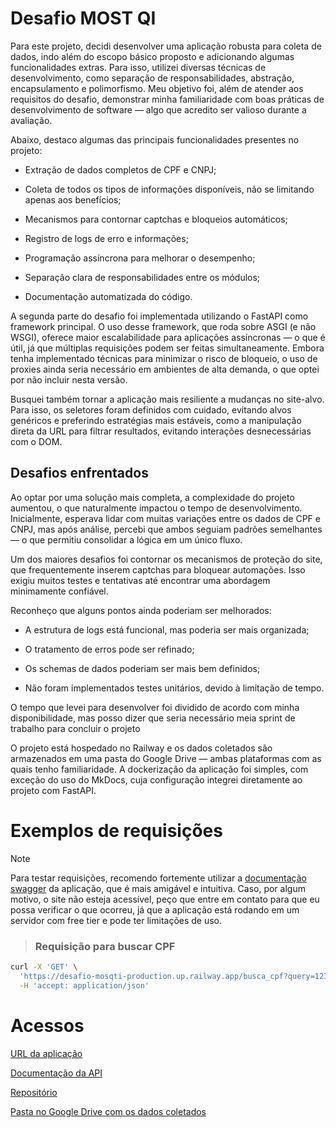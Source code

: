 # Desafio MOST QI
Para este projeto, decidi desenvolver uma aplicação robusta para coleta de dados, indo além do escopo básico proposto e adicionando algumas funcionalidades extras. Para isso, utilizei diversas técnicas de desenvolvimento, como separação de responsabilidades, abstração, encapsulamento e polimorfismo. Meu objetivo foi, além de atender aos requisitos do desafio, demonstrar minha familiaridade com boas práticas de desenvolvimento de software — algo que acredito ser valioso durante a avaliação.

Abaixo, destaco algumas das principais funcionalidades presentes no projeto:

- Extração de dados completos de CPF e CNPJ;

- Coleta de todos os tipos de informações disponíveis, não se limitando apenas aos benefícios;

- Mecanismos para contornar captchas e bloqueios automáticos;

- Registro de logs de erro e informações;

- Programação assíncrona para melhorar o desempenho;

- Separação clara de responsabilidades entre os módulos;

- Documentação automatizada do código.

A segunda parte do desafio foi implementada utilizando o FastAPI como framework principal. O uso desse framework, que roda sobre ASGI (e não WSGI), oferece maior escalabilidade para aplicações assíncronas — o que é útil, já que múltiplas requisições podem ser feitas simultaneamente. Embora tenha implementado técnicas para minimizar o risco de bloqueio, o uso de proxies ainda seria necessário em ambientes de alta demanda, o que optei por não incluir nesta versão.

Busquei também tornar a aplicação mais resiliente a mudanças no site-alvo. Para isso, os seletores foram definidos com cuidado, evitando alvos genéricos e preferindo estratégias mais estáveis, como a manipulação direta da URL para filtrar resultados, evitando interações desnecessárias com o DOM.

## Desafios enfrentados
Ao optar por uma solução mais completa, a complexidade do projeto aumentou, o que naturalmente impactou o tempo de desenvolvimento. Inicialmente, esperava lidar com muitas variações entre os dados de CPF e CNPJ, mas após análise, percebi que ambos seguiam padrões semelhantes — o que permitiu consolidar a lógica em um único fluxo.

Um dos maiores desafios foi contornar os mecanismos de proteção do site, que frequentemente inserem captchas para bloquear automações. Isso exigiu muitos testes e tentativas até encontrar uma abordagem minimamente confiável.

Reconheço que alguns pontos ainda poderiam ser melhorados:

- A estrutura de logs está funcional, mas poderia ser mais organizada;

- O tratamento de erros pode ser refinado;

- Os schemas de dados poderiam ser mais bem definidos;

- Não foram implementados testes unitários, devido à limitação de tempo.

O tempo que levei para desenvolver foi dividido de acordo com minha disponibilidade, mas posso dizer que seria necessário
meia sprint de trabalho para concluir o projeto

O projeto está hospedado no Railway e os dados coletados são armazenados em uma pasta do Google Drive — ambas plataformas com as quais tenho familiaridade. A dockerização da aplicação foi simples, com exceção do uso do MkDocs, cuja configuração integrei diretamente ao projeto com FastAPI.

# Exemplos de requisições
> [!NOTE]
> Para testar requisições, recomendo fortemente utilizar a [documentação swagger](https://desafio-mosqti-production.up.railway.app/docs) da aplicação, que é mais amigável e intuitiva.
> Caso, por algum motivo, o site não esteja acessível, peço que entre em contato para que eu possa verificar o que ocorreu,
> já que a aplicação está rodando em um servidor com free tier e pode ter limitações de uso.

> ### Requisição para buscar CPF


```bash
curl -X 'GET' \
  'https://desafio-mosqti-production.up.railway.app/busca_cpf?query=123456&extract_details=false&search_result_limit=11&store_data_in_gdrive=true&servidor_publico=true&beneficiario_programa_social=true&favorecido_recurso=true' \
  -H 'accept: application/json'
  ```

# Acessos
[URL da aplicação](https://desafio-mosqti-production.up.railway.app/docs-mkdocs)

[Documentação da API](https://desafio-mosqti-production.up.railway.app/docs)

[Repositório](https://github.com/JEdmario16/desafio-mosqti)

[Pasta no Google Drive com os dados coletados](https://drive.google.com/drive/u/0/folders/1LtnBW5gjG_yBacHyt70MtmSGLlFp9pII)
